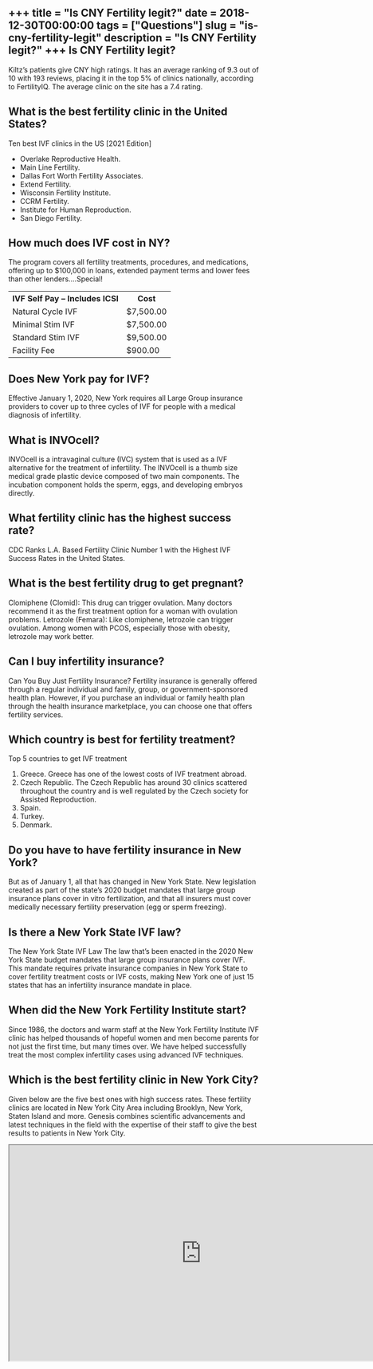 +++
title = "Is CNY Fertility legit?"
date = 2018-12-30T00:00:00
tags = ["Questions"]
slug = "is-cny-fertility-legit"
description = "Is CNY Fertility legit?"
+++
Is CNY Fertility legit?
-----------------------

Kiltz’s patients give CNY high ratings. It has an average ranking of 9.3 out of 10 with 193 reviews, placing it in the top 5% of clinics nationally, according to FertilityIQ. The average clinic on the site has a 7.4 rating.

What is the best fertility clinic in the United States?
-------------------------------------------------------

Ten best IVF clinics in the US \[2021 Edition\]

- Overlake Reproductive Health.
- Main Line Fertility.
- Dallas Fort Worth Fertility Associates.
- Extend Fertility.
- Wisconsin Fertility Institute.
- CCRM Fertility.
- Institute for Human Reproduction.
- San Diego Fertility.

How much does IVF cost in NY?
-----------------------------

The program covers all fertility treatments, procedures, and medications, offering up to $100,000 in loans, extended payment terms and lower fees than other lenders….Special!

<table><tr><th>IVF Self Pay – Includes ICSI</th><th>Cost</th></tr><tr><td>Natural Cycle IVF</td><td>$7,500.00</td></tr><tr><td>Minimal Stim IVF</td><td>$7,500.00</td></tr><tr><td>Standard Stim IVF</td><td>$9,500.00</td></tr><tr><td>Facility Fee</td><td>$900.00</td></tr></table>

Does New York pay for IVF?
--------------------------

Effective January 1, 2020, New York requires all Large Group insurance providers to cover up to three cycles of IVF for people with a medical diagnosis of infertility.

What is INVOcell?
-----------------

INVOcell is a intravaginal culture (IVC) system that is used as a IVF alternative for the treatment of infertility. The INVOcell is a thumb size medical grade plastic device composed of two main components. The incubation component holds the sperm, eggs, and developing embryos directly.

What fertility clinic has the highest success rate?
---------------------------------------------------

CDC Ranks L.A. Based Fertility Clinic Number 1 with the Highest IVF Success Rates in the United States.

What is the best fertility drug to get pregnant?
------------------------------------------------

Clomiphene (Clomid): This drug can trigger ovulation. Many doctors recommend it as the first treatment option for a woman with ovulation problems. Letrozole (Femara): Like clomiphene, letrozole can trigger ovulation. Among women with PCOS, especially those with obesity, letrozole may work better.

Can I buy infertility insurance?
--------------------------------

Can You Buy Just Fertility Insurance? Fertility insurance is generally offered through a regular individual and family, group, or government-sponsored health plan. However, if you purchase an individual or family health plan through the health insurance marketplace, you can choose one that offers fertility services.

Which country is best for fertility treatment?
----------------------------------------------

Top 5 countries to get IVF treatment

1. Greece. Greece has one of the lowest costs of IVF treatment abroad.
2. Czech Republic. The Czech Republic has around 30 clinics scattered throughout the country and is well regulated by the Czech society for Assisted Reproduction.
3. Spain.
4. Turkey.
5. Denmark.

Do you have to have fertility insurance in New York?
----------------------------------------------------

But as of January 1, all that has changed in New York State. New legislation created as part of the state’s 2020 budget mandates that large group insurance plans cover in vitro fertilization, and that all insurers must cover medically necessary fertility preservation (egg or sperm freezing).

Is there a New York State IVF law?
----------------------------------

The New York State IVF Law The law that’s been enacted in the 2020 New York State budget mandates that large group insurance plans cover IVF. This mandate requires private insurance companies in New York State to cover fertility treatment costs or IVF costs, making New York one of just 15 states that has an infertility insurance mandate in place.

When did the New York Fertility Institute start?
------------------------------------------------

Since 1986, the doctors and warm staff at the New York Fertility Institute IVF clinic has helped thousands of hopeful women and men become parents for not just the first time, but many times over. We have helped successfully treat the most complex infertility cases using advanced IVF techniques.

Which is the best fertility clinic in New York City?
----------------------------------------------------

Given below are the five best ones with high success rates. These fertility clinics are located in New York City Area including Brooklyn, New York, Staten Island and more. Genesis combines scientific advancements and latest techniques in the field with the expertise of their staff to give the best results to patients in New York City.

<iframe allow="accelerometer; autoplay; clipboard-write; encrypted-media; gyroscope; picture-in-picture" allowfullscreen="" class="__youtube_prefs__  epyt-is-override  no-lazyload" data-no-lazy="1" data-origheight="433" data-origwidth="770" data-skipgform_ajax_framebjll="" height="433" id="_ytid_72026" loading="lazy" src="https://www.youtube.com/embed/tgICbbFDCHk?enablejsapi=1&autoplay=0&cc_load_policy=0&cc_lang_pref=&iv_load_policy=1&loop=0&modestbranding=0&rel=1&fs=1&playsinline=0&autohide=2&theme=dark&color=red&controls=1&" title="YouTube player" width="770"></iframe>